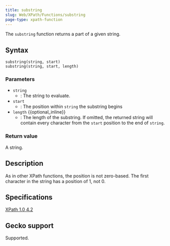 ```yaml
---
title: substring
slug: Web/XPath/Functions/substring
page-type: xpath-function
---
```




The `substring` function returns a part of a given string.

## Syntax

```plain
substring(string, start)
substring(string, start, length)
```

### Parameters

- `string`
  - : The string to evaluate.
- `start`
  - : The position within `string` the substring begins
- `length` {{optional_inline}}
  - : The length of the substring.
    If omitted, the returned string will contain every character from the `start` position to the end of `string`.

### Return value

A string.

## Description

As in other XPath functions, the position is not zero-based. The first character in the string has a position of 1, not 0.

## Specifications

[XPath 1.0 4.2](https://www.w3.org/TR/1999/REC-xpath-19991116/#function-substring)

## Gecko support

Supported.
